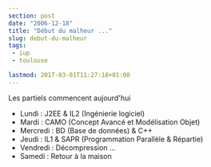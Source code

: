 ```yaml
---
section: post
date: "2006-12-18"
title: "Début du malheur ..."
slug: debut-du-malheur
tags:
 - iup
 - toulouse

lastmod: 2017-03-01T11:27:18+01:00
---
```


Les partiels commencent aujourd'hui

  * Lundi : J2EE & IL2 (Ingénierie logiciel)
  * Mardi : CAMO (Concept Avancé et Modélisation Objet)
  * Mercredi : BD (Base de données) & C++
  * Jeudi : IL1 & SAPR (Programmation Parallèle & Répartie)
  * Vendredi : Décompression ...
  * Samedi : Retour à la maison
